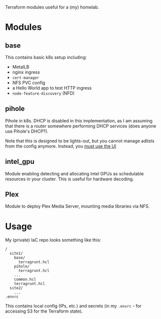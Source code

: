 Terraform modules useful for a (my) homelab.

# Modules
## base

This contains basic k8s setup including:

- MetalLB
- nginx ingress
- `cert-manager`
- NFS PVC config
- a Hello World app to test HTTP ingress
- `node-feature-discovery` (NFD)

## pihole

Pihole in k8s. DHCP is disabled in this implementation, as I am assuming that there is a router somewhere performing DHCP services (does anyone use Pihole's DHCP?).

Note that this is designed to be lights-out, but you cannot manage adlists from the config anymore. Instead, you [must use the UI](https://discourse.pi-hole.net/t/how-to-update-adlists-from-adlists-list-file/38370)

## intel_gpu

Module enabling detecting and allocating Intel GPUs as schedulable resources in your cluster. This is useful for hardware decoding.

## Plex

Module to deploy Plex Media Server, mounting media libraries via NFS.

# Usage

My (private) IaC repo looks something like this:

    /
      site1/
        base/
          terragrunt.hcl
        pihole/
          terragrunt.hcl
        ...
        common.hcl
        terragrunt.hcl
      site2/
        ...
    .envrc

This contains local config (IPs, etc.) and secrets (in my `.envrc` - for accessing S3 for the Terraform state).
